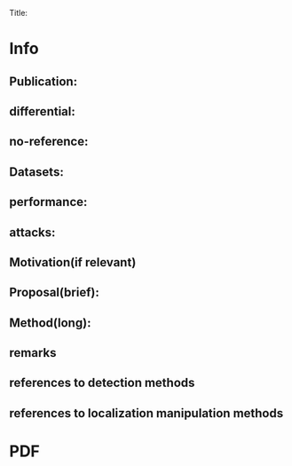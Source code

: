 Title: 
# Info

**Publication**:
- 
**differential**:
- 
**no-reference**:
- 
**Datasets**:
- 
**performance**:
- 
**attacks**:
- 
**Motivation(if relevant)**
- 
**Proposal(brief)**:
- 
**Method(long)**:
- 
**remarks**
- 
**references to detection methods**
- 
**references to localization manipulation methods**
- 
# PDF 